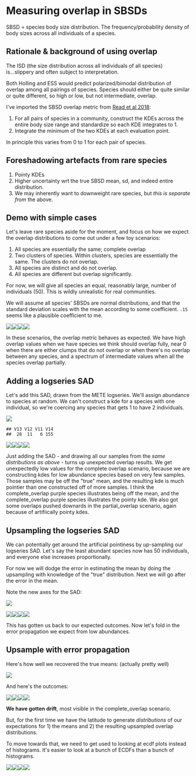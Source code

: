 Measuring overlap in SBSDs
================

SBSD = species body size distribution. The frequency/probability density of body sizes across all individuals of a species.

Rationale & background of using overlap
---------------------------------------

The ISD (the size distribution across all individuals of all species) is...slippery and often subject to interpretation.

Both Holling and ESS would predict polarized/bimodal distribution of overlap among all pairings of species. Species should either be quite similar or quite different, so high or low, but not intermediate, overlap.

I've imported the SBSD overlap metric from [Read et al 2018](https://onlinelibrary.wiley.com/doi/full/10.1111/ecog.03641):

1.  For all pairs of species in a community, construct the KDEs across the entire body size range and standardize so each KDE integrates to 1.
2.  Integrate the minimum of the two KDEs at each evaluation point.

In principle this varies from 0 to 1 for each pair of species.

Foreshadowing artefacts from rare species
-----------------------------------------

1.  Pointy KDEs
2.  Higher uncertainty wrt the true SBSD mean, sd, and indeed entire distribution.
3.  We may inherently want to downweight rare species, but *this is separate from* the above.

Demo with simple cases
----------------------

Let's leave rare species aside for the moment, and focus on how we expect the overlap distributions to come out under a few toy scenarios:

1.  All species are essentially the same; complete overlap
2.  Two clusters of species. Within clusters, species are essentially the same. The clusters do not overlap.
3.  All species are distinct and do not overlap.
4.  All species are different but overlap significantly.

For now, we will give all species an equal, reasonably large, number of individuals (50). This is wildly unrealistic for real communities.

We will assume all species' SBSDs are normal distributions, and that the standard deviation scales with the mean according to some coefficient. `.15` seems like a plausible coefficient to me.

![](report_12_files/figure-markdown_github/show%20plots-1.png)![](report_12_files/figure-markdown_github/show%20plots-2.png)![](report_12_files/figure-markdown_github/show%20plots-3.png)![](report_12_files/figure-markdown_github/show%20plots-4.png)

In these scenarios, the overlap metric behaves as expected. We have high overlap values when we have species we think should overlap fully, near 0 when there are either clumps that do not overlap or when there's no overlap between any species, and a spectrum of intermediate values when all the species overlap partially.

Adding a logseries SAD
----------------------

Let's add this SAD, drawn from the METE logseries. We'll assign abundance to species at random. We can't construct a kde for a species with one individual, so we're coercing any species that gets 1 to have 2 individuals.

![](report_12_files/figure-markdown_github/plot%20sad-1.png)

    ## V13 V12 V11 V14 
    ##  28  11   6 155

![](report_12_files/figure-markdown_github/plot%20ls%20outcomes-1.png)![](report_12_files/figure-markdown_github/plot%20ls%20outcomes-2.png)![](report_12_files/figure-markdown_github/plot%20ls%20outcomes-3.png)![](report_12_files/figure-markdown_github/plot%20ls%20outcomes-4.png)

Just adding the SAD - and drawing all our samples from the *same distributions as above* - turns up unexpected overlap results. We get unexpectedly low values for the complete overlap scenario, because we are constructing kdes for low abundance species based on very few samples. Those samples may be off the "true" mean, and the resulting kde is much pointier than one constructed off of more samples. I think the complete\_overlap purple species illustrates being off the mean, and the complete\_overlap purple species illustrates the pointy kde. We also got some overlaps pushed downards in the partial\_overlap scenario, again because of artifiically pointy kdes.

Upsampling the logseries SAD
----------------------------

We can potentially get around the artificial pointiness by *up*-sampling our logseries SAD. Let's say the least abundant species now has 50 individuals, and everyone else increases proportionally.

For now we will dodge the error in estimating the mean by doing the upsampling with knowledge of the "true" distribution. Next we will go after the error in the mean.

Note the new axes for the SAD:

![](report_12_files/figure-markdown_github/show%20new%20sad-1.png)

![](report_12_files/figure-markdown_github/show%20upsampled%20LS%20outcomes-1.png)![](report_12_files/figure-markdown_github/show%20upsampled%20LS%20outcomes-2.png)![](report_12_files/figure-markdown_github/show%20upsampled%20LS%20outcomes-3.png)![](report_12_files/figure-markdown_github/show%20upsampled%20LS%20outcomes-4.png)

This has gotten us back to our expected outcomes. Now let's fold in the error propagation we expect from low abundances.

Upsample with error propagation
-------------------------------

Here's how well we recovered the true means: (actually pretty well)

![](report_12_files/figure-markdown_github/show%20mean%20recovery-1.png)

And here's the outcomes:

![](report_12_files/figure-markdown_github/show%20error%20prop%20outcomes-1.png)![](report_12_files/figure-markdown_github/show%20error%20prop%20outcomes-2.png)![](report_12_files/figure-markdown_github/show%20error%20prop%20outcomes-3.png)![](report_12_files/figure-markdown_github/show%20error%20prop%20outcomes-4.png)

**We have gotten drift**, most visible in the complete\_overlap scenario.

But, for the first time we have the latitude to generate *distributions* of our expectations for 1) the means and 2) the resulting upsampled overlap distributions.

To move towards that, we need to get used to looking at ecdf plots instead of histograms. It's easier to look at a bunch of ECDFs than a bunch of histograms.

![](report_12_files/figure-markdown_github/ecdf%20plot%20demo-1.png)![](report_12_files/figure-markdown_github/ecdf%20plot%20demo-2.png)![](report_12_files/figure-markdown_github/ecdf%20plot%20demo-3.png)![](report_12_files/figure-markdown_github/ecdf%20plot%20demo-4.png)
